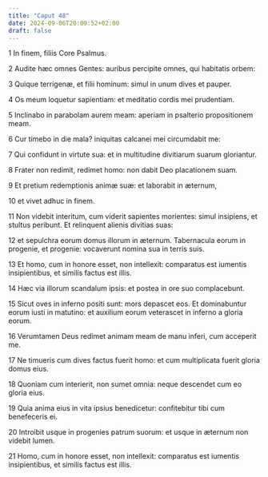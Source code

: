 ```yaml
---
title: "Caput 48"
date: 2024-09-06T20:00:52+02:00
draft: false
---
```



1 In finem, filiis Core Psalmus.

2 Audite hæc omnes Gentes: auribus percipite omnes, qui habitatis orbem:

3 Quique terrigenæ, et filii hominum: simul in unum dives et pauper.

4 Os meum loquetur sapientiam: et meditatio cordis mei prudentiam.

5 Inclinabo in parabolam aurem meam: aperiam in psalterio propositionem meam.

6 Cur timebo in die mala? iniquitas calcanei mei circumdabit me:

7 Qui confidunt in virtute sua: et in multitudine divitiarum suarum gloriantur.

8 Frater non redimit, redimet homo: non dabit Deo placationem suam.

9 Et pretium redemptionis animæ suæ: et laborabit in æternum,

10 et vivet adhuc in finem.

11 Non videbit interitum, cum viderit sapientes morientes: simul insipiens, et stultus peribunt. Et relinquent alienis divitias suas:

12 et sepulchra eorum domus illorum in æternum. Tabernacula eorum in progenie, et progenie: vocaverunt nomina sua in terris suis.

13 Et homo, cum in honore esset, non intellexit: comparatus est iumentis insipientibus, et similis factus est illis.

14 Hæc via illorum scandalum ipsis: et postea in ore suo complacebunt.

15 Sicut oves in inferno positi sunt: mors depascet eos. Et dominabuntur eorum iusti in matutino: et auxilium eorum veterascet in inferno a gloria eorum.

16 Verumtamen Deus redimet animam meam de manu inferi, cum acceperit me.

17 Ne timueris cum dives factus fuerit homo: et cum multiplicata fuerit gloria domus eius.

18 Quoniam cum interierit, non sumet omnia: neque descendet cum eo gloria eius.

19 Quia anima eius in vita ipsius benedicetur: confitebitur tibi cum benefeceris ei.

20 Introibit usque in progenies patrum suorum: et usque in æternum non videbit lumen.

21 Homo, cum in honore esset, non intellexit: comparatus est iumentis insipientibus, et similis factus est illis.

